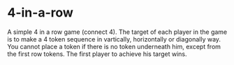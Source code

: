 # 4-in-a-row
A simple 4 in a row game (connect 4).
The target of each player in the game is to make a 4 token sequence in vartically, horizontally or diagonally way.
You cannot place a token if there is no token underneath him, except from the first row tokens.
The first player to achieve his target wins.

